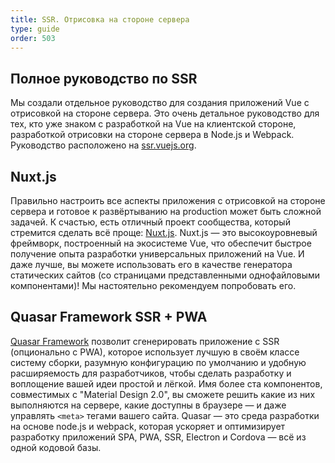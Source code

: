 ```yaml
---
title: SSR. Отрисовка на стороне сервера
type: guide
order: 503
---
```


## Полное руководство по SSR

Мы создали отдельное руководство для создания приложений Vue с отрисовкой на стороне сервера. Это очень детальное руководство для тех, кто уже знаком с разработкой на Vue на клиентской стороне, разработкой отрисовки на стороне сервера в Node.js и Webpack. Руководство расположено на [ssr.vuejs.org](https://ssr.vuejs.org/ru/).

## Nuxt.js

Правильно настроить все аспекты приложения с отрисовкой на стороне сервера и готовое к развёртыванию на production может быть сложной задачей. К счастью, есть отличный проект сообщества, который стремится сделать всё проще: [Nuxt.js](https://nuxtjs.org/). Nuxt.js — это высокоуровневый фреймворк, построенный на экосистеме Vue, что обеспечит быстрое получение опыта разработки универсальных приложений на Vue. И даже лучше, вы можете использовать его в качестве генератора статических сайтов (со страницами представленными однофайловыми компонентами)! Мы настоятельно рекомендуем попробовать его.

## Quasar Framework SSR + PWA

[Quasar Framework](https://quasar-framework.org/) позволит сгенерировать приложение с SSR (опционально с PWA), которое использует лучшую в своём классе систему сборки, разумную конфигурацию по умолчанию и удобную расширяемость для разработчиков, чтобы сделать разработку и воплощение вашей идеи простой и лёгкой. Имя более ста компонентов, совместимых с "Material Design 2.0", вы сможете решить какие из них выполняются на сервере, какие доступны в браузере — и даже управлять `<meta>` тегами вашего сайта. Quasar — это среда разработки на основе node.js и webpack, которая ускоряет и оптимизирует разработку приложений SPA, PWA, SSR, Electron и Cordova — всё из одной кодовой базы.
